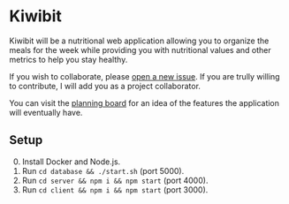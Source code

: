 # Kiwibit

Kiwibit will be a nutritional web application allowing you to organize the meals for the week while providing you with nutritional values and other metrics to help you stay healthy.

If you wish to collaborate, please [open a new issue](https://github.com/inad9300/kiwibit/issues). If you are trully willing to contribute, I will add you as a project collaborator.

You can visit the [planning board](https://github.com/inad9300/kiwibit/projects/1?fullscreen=true) for an idea of the features the application will eventually have.

## Setup

0. Install Docker and Node.js.
1. Run `cd database && ./start.sh` (port 5000).
2. Run `cd server && npm i && npm start` (port 4000).
3. Run `cd client && npm i && npm start` (port 3000).
